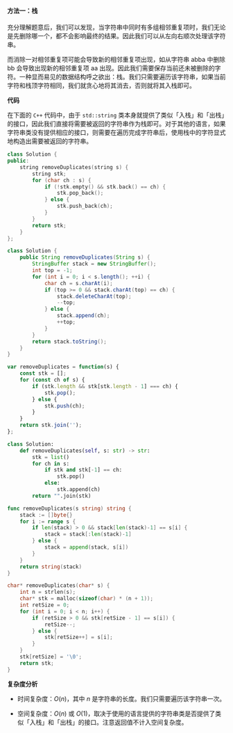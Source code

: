 #### 方法一：栈

充分理解题意后，我们可以发现，当字符串中同时有多组相邻重复项时，我们无论是先删除哪一个，都不会影响最终的结果。因此我们可以从左向右顺次处理该字符串。

而消除一对相邻重复项可能会导致新的相邻重复项出现，如从字符串 $\text{abba}$ 中删除 $\text{bb}$ 会导致出现新的相邻重复项 $\text{aa}$ 出现。因此我们需要保存当前还未被删除的字符。一种显而易见的数据结构呼之欲出：栈。我们只需要遍历该字符串，如果当前字符和栈顶字符相同，我们就贪心地将其消去，否则就将其入栈即可。

**代码**

在下面的 $\texttt{C++}$ 代码中，由于 $\texttt{std::string}$ 类本身就提供了类似「入栈」和「出栈」的接口，因此我们直接将需要被返回的字符串作为栈即可。对于其他的语言，如果字符串类没有提供相应的接口，则需要在遍历完成字符串后，使用栈中的字符显式地构造出需要被返回的字符串。

```C++ [sol1-C++]
class Solution {
public:
    string removeDuplicates(string s) {
        string stk;
        for (char ch : s) {
            if (!stk.empty() && stk.back() == ch) {
                stk.pop_back();
            } else {
                stk.push_back(ch);
            }
        }
        return stk;
    }
};
```

```Java [sol1-Java]
class Solution {
    public String removeDuplicates(String s) {
        StringBuffer stack = new StringBuffer();
        int top = -1;
        for (int i = 0; i < s.length(); ++i) {
            char ch = s.charAt(i);
            if (top >= 0 && stack.charAt(top) == ch) {
                stack.deleteCharAt(top);
                --top;
            } else {
                stack.append(ch);
                ++top;
            }
        }
        return stack.toString();
    }
}
```

```JavaScript [sol1-JavaScript]
var removeDuplicates = function(s) {
    const stk = [];
    for (const ch of s) {
        if (stk.length && stk[stk.length - 1] === ch) {
            stk.pop();
        } else {
            stk.push(ch);
        }
    }
    return stk.join('');
};
```

```Python [sol1-Python3]
class Solution:
    def removeDuplicates(self, s: str) -> str:
        stk = list()
        for ch in s:
            if stk and stk[-1] == ch:
                stk.pop()
            else:
                stk.append(ch)
        return "".join(stk)
```

```go [sol1-Golang]
func removeDuplicates(s string) string {
    stack := []byte{}
    for i := range s {
        if len(stack) > 0 && stack[len(stack)-1] == s[i] {
            stack = stack[:len(stack)-1]
        } else {
            stack = append(stack, s[i])
        }
    }
    return string(stack)
}
```

```C [sol1-C]
char* removeDuplicates(char* s) {
    int n = strlen(s);
    char* stk = malloc(sizeof(char) * (n + 1));
    int retSize = 0;
    for (int i = 0; i < n; i++) {
        if (retSize > 0 && stk[retSize - 1] == s[i]) {
            retSize--;
        } else {
            stk[retSize++] = s[i];
        }
    }
    stk[retSize] = '\0';
    return stk;
}
```

**复杂度分析**

- 时间复杂度：$O(n)$，其中 $n$ 是字符串的长度。我们只需要遍历该字符串一次。

- 空间复杂度：$O(n)$ 或 $O(1)$，取决于使用的语言提供的字符串类是否提供了类似「入栈」和「出栈」的接口。注意返回值不计入空间复杂度。